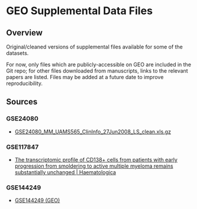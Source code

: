 GEO Supplemental Data Files
===========================

Overview
--------

Original/cleaned versions of supplemental files available for some of the datasets.

For now, only files which are publicly-accessible on GEO are included in the Git repo;
for other files downloaded from manuscripts, links to the relevant papers are listed.
Files may be added at a future date to improve reproducibility.

Sources
-------

### GSE24080

- [GSE24080_MM_UAMS565_ClinInfo_27Jun2008_LS_clean.xls.gz](ftp://ftp.ncbi.nlm.nih.gov/geo/series/GSE24nnn/GSE24080/suppl/GSE24080%5FMM%5FUAMS565%5FClinInfo%5F27Jun2008%5FLS%5Fclean%2Exls%2Egz)

### GSE117847

- [The transcriptomic profile of CD138+ cells from patients with early progression from smoldering to active multiple myeloma remains substantially unchanged | Haematologica](https://haematologica.org/article/view/9101)

### GSE144249

- [GSE144249 (GEO)](https://www.ncbi.nlm.nih.gov/geo/query/acc.cgi?acc=GSE144249)
